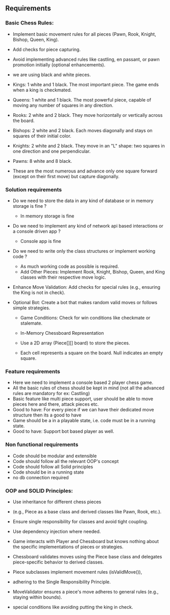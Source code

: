 ## Requirements

### Basic Chess Rules:

- Implement basic movement rules for all pieces (Pawn, Rook, Knight, Bishop, Queen, King).

- Add checks for piece capturing.

- Avoid implementing advanced rules like castling, en passant, or pawn promotion initially (optional enhancements).
- we are using black and white pieces.
- Kings: 1 white and 1 black. The most important piece. The game ends when a king is checkmated.

- Queens: 1 white and 1 black. The most powerful piece, capable of moving any number of squares in any direction.

- Rooks: 2 white and 2 black. They move horizontally or vertically across the board.

- Bishops: 2 white and 2 black. Each moves diagonally and stays on squares of their initial color.

- Knights: 2 white and 2 black. They move in an "L" shape: two squares in one direction and one perpendicular.

- Pawns: 8 white and 8 black.
- These are the most numerous and advance only one square forward (except on their first move) but capture diagonally.

### Solution requirements

- Do we need to store the data in any kind of database or in memory storage is fine ?
  - In memory storage is fine
- Do we need to implement any kind of network api based interactions or a console driven app ?
  - Console app is fine
- Do we need to write only the class structures or implement working code ?
  - As much working code as possible is required.
  - Add Other Pieces: Implement Rook, Knight, Bishop, Queen, and King classes with their respective move logic.

- Enhance Move Validation: Add checks for special rules (e.g., ensuring the King is not in check).

- Optional Bot: Create a bot that makes random valid moves or follows simple strategies.

  - Game Conditions: Check for win conditions like checkmate or stalemate.
  - In-Memory Chessboard Representation
  - Use a 2D array (Piece[][] board) to store the pieces.

  - Each cell represents a square on the board. Null indicates an empty square.

### Feature requirements

- Here we need to implement a console based 2 player chess game.
- All the basic rules of chess should be kept in mind (not all the advanced rules are mandatory for ex: Castling)
- Basic feature like multi piece support, user should be able to move pieces here and there, attack pieces etc.
- Good to have: For every piece if we can have their dedicated move structure then its a good to have
- Game should be a in a playable state, i.e. code must be in a running state.
- Good to have: Support bot based player as well.


### Non functional requirements

- Code should be modular and extensible
- Code should follow all the relevant OOP's concept
- Code should follow all Solid principles
- Code should be in a running state
- no db connection required
### OOP and SOLID Principles:

- Use inheritance for different chess pieces
- (e.g., Piece as a base class and derived classes like Pawn, Rook, etc.).

- Ensure single responsibility for classes and avoid tight coupling.

- Use dependency injection where needed.
- Game interacts with Player and Chessboard but knows nothing about the specific implementations of pieces or strategies.

 - Chessboard validates moves using the Piece base class and delegates piece-specific behavior to derived classes.

 - Piece subclasses implement movement rules (isValidMove()),
 - adhering to the Single Responsibility Principle.

- MoveValidator ensures a piece's move adheres to general rules (e.g., staying within bounds).
- special conditions like avoiding putting the king in check.
